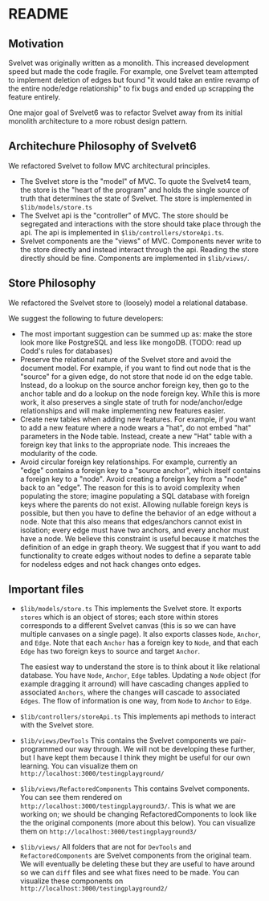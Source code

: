 # README

## Motivation

Svelvet was originally written as a monolith. This increased development speed but made the code fragile. For example, one Svelvet team attempted to implement deletion of edges but found "it would take an entire revamp of the entire node/edge relationship" to fix bugs and ended up scrapping the feature entirely.

One major goal of Svelvet6 was to refactor Svelvet away from its initial monolith architecture to a more robust design pattern.

## Architechure Philosophy of Svelvet6

We refactored Svelvet to follow MVC architectural principles.

- The Svelvet store is the "model" of MVC. To quote the Svelvet4 team, the store is the "heart of the program" and holds the single source of truth that determines the state of Svelvet. The store is implemented in `$lib/models/store.ts`
- The Svelvet api is the "controller" of MVC. The store should be segregated and interactions with the store should take place through the api. The api is implemented in `$lib/controllers/storeApi.ts`.
- Svelvet components are the "views" of MVC. Components never write to the store directly and instead interact through the api. Reading the store directly should be fine. Components are implemented in `$lib/views/`.

## Store Philosophy

We refactored the Svelvet store to (loosely) model a relational database.

We suggest the following to future developers:

- The most important suggestion can be summed up as: make the store look more like PostgreSQL and less like mongoDB. (TODO: read up Codd's rules for databases)
- Preserve the relational nature of the Svelvet store and avoid the document model. For example, if you want to find out node that is the "source" for a given edge, do not store that node id on the edge table. Instead, do a lookup on the source anchor foreign key, then go to the anchor table and do a lookup on the node foreign key. While this is more work, it also preserves a single state of truth for node/anchor/edge relationships and will make implementing new features easier.
- Create new tables when adding new features. For example, if you want to add a new feature where a node wears a "hat", do not embed "hat" parameters in the Node table. Instead, create a new "Hat" table with a foreign key that links to the appropriate node. This increaes the modularity of the code.
- Avoid circular foreign key relationships. For example, currently an "edge" contains a foreign key to a "source anchor", which itself contains a foreign key to a "node". Avoid creating a foreign key from a "node" back to an "edge". The reason for this is to avoid complexity when populating the store; imagine populating a SQL database with foreign keys where the parents do not exist. Allowing nullable foreign keys is possible, but then you have to define the behavior of an edge without a node. Note that this also means that edges/anchors cannot exist in isolation; every edge must have two anchors, and every anchor must have a node. We believe this constraint is useful because it matches the definition of an edge in graph theory. We suggest that if you want to add functionality to create edges without nodes to define a separate table for nodeless edges and not hack changes onto edges.

## Important files

- `$lib/models/store.ts`
  This implements the Svelvet store. It exports `stores` which is an object of stores; each store within stores corresponds to a different Svelvet canvas (this is so we can have multiple canvases on a single page). It also exports classes `Node`, `Anchor`, and `Edge`. Note that each `Anchor` has a foreign key to `Node`, and that each `Edge` has two foreign keys to source and target `Anchor`.

  The easiest way to understand the store is to think about it like relational database. You have `Node`, `Anchor`, `Edge` tables. Updating a `Node` object (for example dragging it arround) will have cascading changes applied to associated `Anchors`, where the changes will cascade to associated `Edges`. The flow of information is one way, from `Node` to `Anchor` to `Edge`.

- `$lib/controllers/storeApi.ts`
  This implements api methods to interact with the Svelvet store.

- `$lib/views/DevTools`
  This contains the Svelvet components we pair-programmed our way through. We will not be developing these further, but I have kept them because I think they might be useful for our own learning. You can visualize them on `http://localhost:3000/testingplayground/`

- `$lib/views/RefactoredComponents`
  This contains Svelvet components. You can see them rendered on `http://localhost:3000/testingplayground3/`. This is what we are working on; we should be changing RefactoredComponents to look like the the original components (more about this below). You can visualize them on `http://localhost:3000/testingplayground3/`

- `$lib/views/`
  All folders that are not for `DevTools` and `RefactoredComponents` are Svelvet components from the original team. We will eventually be deleting these but they are useful to have around so we can `diff` files and see what fixes need to be made. You can visualize these components on `http://localhost:3000/testingplayground2/`
